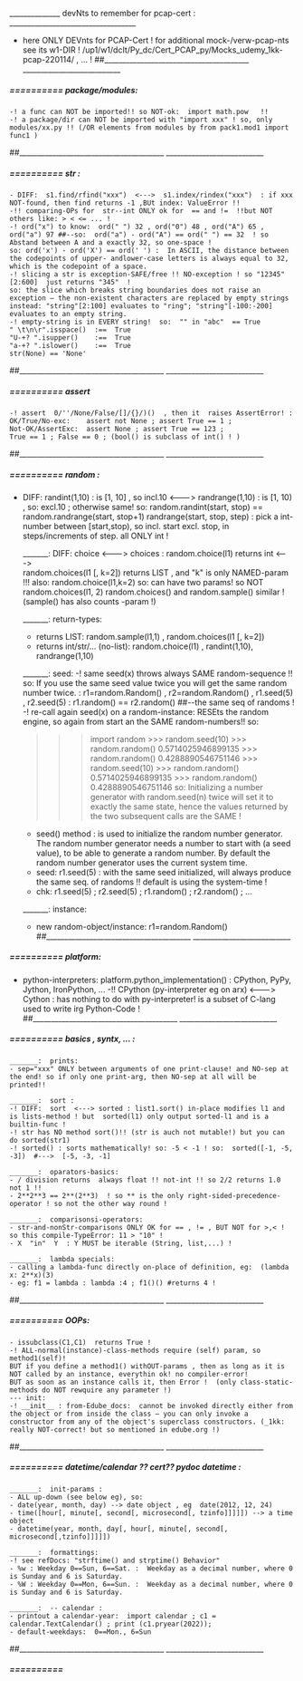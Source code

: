 ______________ devNts to remember for pcap-cert : ___________________________________
- here ONLY DEVnts for PCAP-Cert ! for additional mock-/verw-pcap-nts see its w1-DIR ! /up1/w1/dcIt/Py_dc/Cert_PCAP_py/Mocks_udemy_1kk-pcap-220114/ , ... !
##________________________________________  ___________________________


#####  ==========  package/modules:
	-! a func can NOT be imported!! so NOT-ok:  import math.pow   !!
	-! a package/dir can NOT be imported with "import xxx" ! so, only modules/xx.py !! (/OR elements from modules by from pack1.mod1 import func1 )
##________________________________________  ___________________________


#####  ==========  str :
	- DIFF:  s1.find/rfind("xxx")  <--->  s1.index/rindex("xxx")  : if xxx NOT-found, then find returns -1 ,BUt index: ValueError !!
	-!! comparing-OPs for  str--int ONLY ok for  == and !=  !!but NOT others like: > < <= ... !
	-! ord("x") to know:  ord(" ") 32 , ord("0") 48 , ord("A") 65 , ord("a") 97 ##--so:  ord("a") - ord("A") == ord(" ") == 32  ! so Abstand between A and a exactly 32, so one-space !
	so: ord('x') - ord('X') == ord(' ') :  In ASCII, the distance between the codepoints of upper- andlower-case letters is always equal to 32, which is the codepoint of a space.
	-! slicing a str is exception-SAFE/free !! NO-exception ! so "12345"[2:600]  just returns "345"  !
	so: the slice which breaks string boundaries does not raise an exception – the non-existent characters are replaced by empty strings instead: "string"[2:100] evaluates to "ring"; "string"[-100:-200] evaluates to an empty string.
	-! empty-string is in EVERY string!  so:  "" in "abc"  == True
	" \t\n\r".isspace()  :==  True
	"U-+? ".isupper()    :==  True
	"a-+? ".islower()    :==  True
	str(None) == 'None'
##________________________________________  ___________________________


#####  ==========  assert
	-! assert  0/''/None/False/[]/{}/)()  , then it  raises AssertError! :
	OK/True/No-exc:    assert not None ; assert True == 1 ;
	Not-OK/AssertExc:  assert None ; assert True == 123 ;
	True == 1 ; False == 0 ; (bool() is subclass of int() ! )
##________________________________________  ___________________________


#####  ==========  random :
- DIFF:  randint(1,10) : is [1, 10] , so incl.10   <---> randrange(1,10)  : is [1, 10) , so: excl.10 ; otherwise same!
	so:  random.randint(start, stop)  ==  random.randrange(start, stop+1)
	randrange(start, stop, step) : pick a int-number between [start,stop), so incl. start excl. stop, in steps/increments of step.  all ONLY int !

	_______:  DIFF:  choice <---> choices :
	random.choice(l1) returns int  <--->  
	random.choices(l1 [, k=2]) returns LIST , and "k"  is only NAMED-param !!! also: random.choice(l1,k=2) so: can have two params! so NOT random.choices(l1, 2)
	random.choices()  and  random.sample() similar ! (sample() has also counts -param !)

	_______:  return-types:
	- returns LIST:     random.sample(l1,1) ,  random.choices(l1 [, k=2])
	- returns int/str/... (no-list):   random.choice(l1) , randint(1,10), randrange(1,10)

	_______:  seed:
	-! same seed(x) throws always SAME random-sequence !!
	so: If you use the same seed value twice you will get the same random number twice. : 
	  r1=random.Random() , r2=random.Random() , r1.seed(5) , r2.seed(5) : r1.random() == r2.random()  ##--the same seq of randoms !
	-! re-call again seed(x) on a random-instance:  RESEts the random engine, so again from start an the SAME random-numbers!! so:
	>>> import random >>> random.seed(10) >>> random.random() 0.5714025946899135 >>> random.random() 0.4288890546751146 >>> random.seed(10) >>> random.random() 0.5714025946899135 >>> random.random() 0.4288890546751146
	  so: Initializing a number generator with random.seed(n) twice will set it to exactly the same state, hence the values returned by the two subsequent calls are the SAME !
	- seed() method : is used to initialize the random number generator. The random number generator needs a number to start with (a seed value), to be able to generate a random number. By default the random number generator uses the current system time.
	- seed: r1.seed(5)  : with the same seed initialized, will always produce the same seq. of randoms !! default is using the system-time !
	- chk:  r1.seed(5) ; r2.seed(5) ; r1.random() ; r2.random() ; ...

	_______:  instance:
	- new random-object/instance:   r1=random.Random()
##________________________________________  ___________________________


#####  ==========  platform:
- python-interpreters: platform.python_implementation() : CPython, PyPy, Jython, IronPython, ...
	-!!  CPython (py-interpreter eg on arx)  <--->  Cython : has nothing to do with py-interpreter! is a subset of C-lang used to write irg Python-Code !
##________________________________________  ___________________________


#####  ==========  basics , syntx, ... :

	_______:  prints:
	- sep="xxx" ONLY between arguments of one print-clause! and NO-sep at the end! so if only one print-arg, then NO-sep at all will be printed!!

	_______:  sort :
	-! DIFF:  sort  <---> sorted : list1.sort() in-place modifies l1 and is lists-method ! but  sorted(l1) only output sorted-l1 and is a builtin-func !
	-! str has NO method sort()!! (str is auch not mutable!) but you can do sorted(str1)
	-! sorted() : sorts mathematically! so: -5 < -1 ! so:  sorted([-1, -5, -3])  #--->  [-5, -3, -1]

	_______:  oparators-basics:
	- / division returns  always float !! not-int !! so 2/2 returns 1.0  not 1 !!
	- 2**2**3 == 2**(2**3)  ! so ** is the only right-sided-precedence-operator ! so not the other way round !

	_______:  comparisonsi-operators:
	- str-and-nonStr-comparisons ONLY OK for == , != , BUT NOT for >,< ! so this compile-TypeError: 11 > "10" !
	- X  "in"  Y  : Y MUST be iterable (String, list,...) !

	_______:  lambda specials:
	- calling a lambda-func directly on-place of definition, eg:  (lambda x: 2**x)(3)
	- eg: f1 = lambda : lambda :4 ; f1()() #returns 4 !
##________________________________________  ___________________________


#####  ==========  OOPs:
	- issubclass(C1,C1)  returns True !
	-! ALL-normal(instance)-class-methods require (self) param, so method1(self)!
	BUT if you define a method1() withOUT-params , then as long as it is NOT called by an instance, everythin ok! no compiler-error!
	BUT as soon as an instance calls it, then Error !  (only class-static-methods do NOT rewquire any parameter !)
	--- init:
	-! __init__ : from-Edube_docs:  cannot be invoked directly either from the object or from inside the class – you can only invoke a constructor from any of the object's superclass constructors. (_1kk: really NOT-correct! but so mentioned in edube.org !)
##________________________________________  ___________________________


#####  ==========  datetime/calendar ?? cert??  pydoc datetime :

	_______:  init-params :
	- ALL up-down (see below eg), so:
	- date(year, month, day) --> date object , eg  date(2012, 12, 24)
	- time([hour[, minute[, second[, microsecond[, tzinfo]]]]]) --> a time object
	- datetime(year, month, day[, hour[, minute[, second[, microsecond[,tzinfo]]]]])

	_______:  formattings:
	-! see refDocs: "strftime() and strptime() Behavior"
	- %w : Weekday 0==Sun, 6==Sat. :  Weekday as a decimal number, where 0 is Sunday and 6 is Saturday.
	- %W : Weekday 0==Mon, 6==Sun. :  Weekday as a decimal number, where 0 is Sunday and 6 is Saturday.

	_______:  -- calendar :
	- printout a calendar-year:  import calendar ; c1 = calendar.TextCalendar() ; print (c1.pryear(2022));
	- default-weekdays:  0==Mon., 6=Sun
##________________________________________  ___________________________


#####  ==========  
